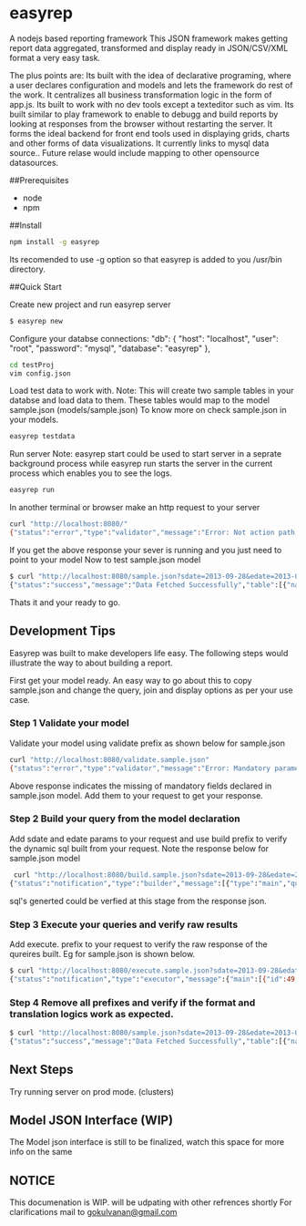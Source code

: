 easyrep
========

A nodejs based reporting framework
This JSON framework makes getting report data aggregated, transformed and display ready in JSON/CSV/XML format a very easy task.

The plus points are:
 Its built with the idea of declarative programing, where a user declares configuration and models and lets the framework do rest of the work.
 It centralizes all business transformation logic in the form of app.js.
 Its built to work with no dev tools except a texteditor such as vim.
 Its built similar to play framework to enable to debugg and build reports by looking at responses from the browser without restarting the server.
 It forms the ideal backend for front end tools used in displaying grids, charts and other forms of data visualizations.
 It currently links to mysql data source.. Future relase would include mapping to other opensource datasources. 

##Prerequisites
 - node 
 - npm
 

##Install
```bash
npm install -g easyrep
````
Its recomended to use -g option so that easyrep is added to you /usr/bin directory.


##Quick Start

Create new project and run easyrep server
```bash
$ easyrep new
````

Configure your databse connections:
"db": {
        "host": "localhost",
        "user": "root",
        "password": "mysql",
        "database": "easyrep"
    },

```bash
cd testProj
vim config.json
```

Load test data to work with.
Note: This will create two sample tables in your databse and load data to them.
      These tables would map to the  model sample.json (models/sample.json)
      To know more on check sample.json in your models.

```bash
easyrep testdata
```

Run server 
Note:  easyrep start could be used to start server in a seprate background process while easyrep run starts the server in the current process which enables you to see the logs.
```bash
easyrep run
```

In another terminal or browser make an http request to your server
```bash
curl "http://localhost:8080/"
{"status":"error","type":"validator","message":"Error: Not action path specified"}
```

If you get the above response your sever is running and you just need to point to your model 
Now to test sample.json model 

```bash
$ curl "http://localhost:8080/sample.json?sdate=2013-09-28&edate=2013-09-28"
{"status":"success","message":"Data Fetched Successfully","table":[{"name":"BOND","email":"007@gmail.com","actio.....
```

Thats it and your ready to go.


## Development Tips

Easyrep was built to make developers life easy.
The following steps would illustrate the way to about building a report.

First get your model ready.
An easy way to go about this to copy sample.json and change the query, join and display options as per your use case.

### Step 1 Validate your model
Validate your model using validate prefix as shown below for sample.json
```bash
curl "http://localhost:8080/validate.sample.json"
{"status":"error","type":"validator","message":"Error: Mandatory parameter sdate,edate missing from query string"}
```

Above response indicates the missing of mandatory fields declared in sample.json model. 
Add them to your request to get your response.

### Step 2 Build your query from the model declaration
Add sdate and edate params to your request and use build prefix to verify the dynamic sql built from your request.
Note the response below for sample.json model
```bash
 curl "http://localhost:8080/build.sample.json?sdate=2013-09-28&edate=2013-09-28"
{"status":"notification","type":"builder","message":[{"type":"main","query":" select id as id, user_id as user_id, daydate  as daydate, action as action................
```
sql's generted could be verfied at this stage from the response json.

### Step 3 Execute your queries and verify raw results
Add execute. prefix to your request to verify the raw response of the qureires built.
Eg for sample.json is shown below. 
```bash
$ curl "http://localhost:8080/execute.sample.json?sdate=2013-09-28&edate=2013-09-28"
{"status":"notification","type":"executor","message":{"main":[{"id":49,"user_id":1,"daydate":"2013-09-28T00:00:00.000Z","action":"Logged in"}.............
```

### Step 4 Remove all prefixes and verify if the format and translation logics work as expected.
```bash
$ curl "http://localhost:8080/sample.json?sdate=2013-09-28&edate=2013-09-28"
{"status":"success","message":"Data Fetched Successfully","table":[{"name":"BOND","email":"007@gmail.com","actio.....
```

## Next Steps
Try running server on prod mode. (clusters)


## Model JSON Interface (WIP)
The Model json interface is still to be finalized, watch this space for more info on the same


## NOTICE
This documenation is WIP. will be udpating with other refrences shortly
For clarifications mail to gokulvanan@gmail.com






